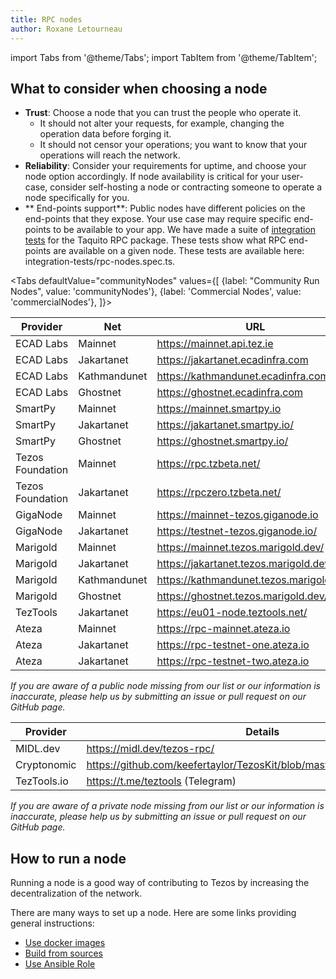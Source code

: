 ```yaml
---
title: RPC nodes
author: Roxane Letourneau
---
```

import Tabs from '@theme/Tabs';
import TabItem from '@theme/TabItem';

## What to consider when choosing a node

- **Trust**: Choose a node that you can trust the people who operate it.
    - It should not alter your requests, for example, changing the operation data before forging it.
    - It should not censor your operations; you want to know that your operations will reach the network.
- **Reliability**: Consider your requirements for uptime, and choose your node option accordingly. If node availability is critical for your user-case,  consider self-hosting a node or contracting someone to operate a node specifically for you.
- ** End-points support**: Public nodes have different policies on the end-points that they expose. Your use case may require specific end-points to be available to your app. We have made a suite of [integration tests](rpc_nodes_integration_test.md) for the Taquito RPC package. These tests show what RPC end-points are available on a given node. These tests are available here: integration-tests/rpc-nodes.spec.ts.

<Tabs
defaultValue="communityNodes"
values={[
{label: "Community Run Nodes", value: 'communityNodes'},
{label: 'Commercial Nodes', value: 'commercialNodes'},
]}>
<TabItem value="communityNodes">

| Provider         | Net         | URL                                | Header      |  
|------------------|-------------|------------------------------------|-------|
| ECAD Labs        | Mainnet     | https://mainnet.api.tez.ie         | [Check](https://mainnet.api.tez.ie/chains/main/blocks/head/header)      |
| ECAD Labs        | Jakartanet  | https://jakartanet.ecadinfra.com   | [Check](https://jakartanet.ecadinfra.com/chains/main/blocks/head/header)      |
| ECAD Labs        | Kathmandunet| https://kathmandunet.ecadinfra.com | [Check](https://kathmandunet.ecadinfra.com/chains/main/blocks/head/header)      |
| ECAD Labs        | Ghostnet    | https://ghostnet.ecadinfra.com     | [Check](https://ghostnet.ecadinfra.com/chains/main/blocks/head/header)      |
| SmartPy          | Mainnet     | https://mainnet.smartpy.io         | [Check](https://mainnet.smartpy.io/chains/main/blocks/head/header)     |
| SmartPy          | Jakartanet  | https://jakartanet.smartpy.io/     | [Check](https://jakartanet.smartpy.io/chains/main/blocks/head/header)    |
| SmartPy          | Ghostnet    | https://ghostnet.smartpy.io/       | [Check](https://ghostnet.smartpy.io/chains/main/blocks/head/header)    |
| Tezos Foundation | Mainnet     | https://rpc.tzbeta.net/            | [Check](https://rpc.tzbeta.net/chains/main/blocks/head/header)      |
| Tezos Foundation | Jakartanet  | https://rpczero.tzbeta.net/        | [Check](https://rpczero.tzbeta.net/chains/main/blocks/head/header)      |
| GigaNode         | Mainnet     | https://mainnet-tezos.giganode.io  |  [Check](https://mainnet-tezos.giganode.io/chains/main/blocks/head/header)     |
| GigaNode         | Jakartanet  | https://testnet-tezos.giganode.io/ | [Check](https://testnet-tezos.giganode.io/chains/main/blocks/head/header)      |
| Marigold         | Mainnet     | https://mainnet.tezos.marigold.dev/    | [Check](https://mainnet.tezos.marigold.dev/chains/main/blocks/head/header)     |
| Marigold         | Jakartanet  | https://jakartanet.tezos.marigold.dev/ | [Check](https://jakartanet.tezos.marigold.dev/chains/main/blocks/head/header)  |
| Marigold         | Kathmandunet| https://kathmandunet.tezos.marigold.dev/  | [Check](https://kathmandunet.tezos.marigold.dev/chains/main/blocks/head/header)   |
| Marigold         | Ghostnet    | https://ghostnet.tezos.marigold.dev/  | [Check](https://ghostnet.tezos.marigold.dev/chains/main/blocks/head/header)   |
| TezTools         | Jakartanet  | https://eu01-node.teztools.net/  | [Check](https://eu01-node.teztools.net/chains/main/blocks/head/header)   |
| Ateza            | Mainnet     | https://rpc-mainnet.ateza.io | [Check](https://rpc-mainnet.ateza.io/chains/main/blocks/head/header)   |
| Ateza            | Jakartanet  | https://rpc-testnet-one.ateza.io | [Check](https://rpc-testnet-one.ateza.io/chains/main/blocks/head/header)   |
| Ateza            | Jakartanet  | https://rpc-testnet-two.ateza.io | [Check](https://rpc-testnet-two.ateza.io/chains/main/blocks/head/header)   |

*If you are aware of a public node missing from our list or our information is inaccurate, please help us by submitting an issue or pull request on our GitHub page.*
</TabItem>
  <TabItem value="commercialNodes">

| Provider         |  Details                                    |  
|------------------|------------------------------------------------------------------------|
| MIDL.dev         |  https://midl.dev/tezos-rpc/            |
| Cryptonomic      |  https://github.com/keefertaylor/TezosKit/blob/master/docs/TezosNode.md |
| TezTools.io      |  https://t.me/teztools (Telegram) |

*If you are aware of a private node missing from our list or our information is inaccurate, please help us by submitting an issue or pull request on our GitHub page.*

  </TabItem>
</Tabs>

## How to run a node

Running a node is a good way of contributing to Tezos by increasing the decentralization of the network.

There are many ways to set up a node. Here are some links providing general instructions:

- [Use docker images](https://tezos.gitlab.io/introduction/howtoget.html#docker-images)
- [Build from sources](https://tezos.gitlab.io/introduction/howtoget.html#docker-images)
- [Use Ansible Role](https://github.com/ecadlabs/ansible-role-tezos-node/blob/master/README.md)

